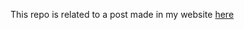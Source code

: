 This repo is related to a post made in my website [here](https://hashim.id/posts/training-rl-agent-using-neural-network-and-evolutionary-algorithm)
